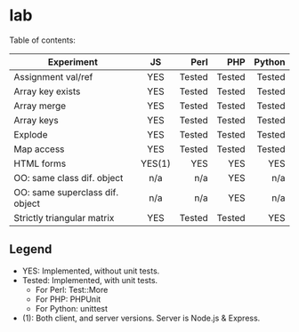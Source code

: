 lab
===
Table of contents:

| Experiment                      | JS        | Perl      | PHP       | Python    |
| ---------------------------     |:---------:| ---------:| ---------:| ---------:|
| Assignment val/ref              | YES       | Tested    | Tested    | Tested    |
| Array key exists                | YES       | Tested    | Tested    | Tested    |
| Array merge                     | YES       | Tested    | Tested    | Tested    |
| Array keys                      | YES       | Tested    | Tested    | Tested    |
| Explode                         | YES       | Tested    | Tested    | Tested    |
| Map access                      | YES       | Tested    | Tested    | Tested    |
| HTML forms                      | YES(1)    | YES       | YES       | YES       |
| OO: same class dif. object      | n/a       | n/a       | YES       | n/a       |
| OO: same superclass dif. object | n/a       | n/a       | YES       | n/a       |
| Strictly triangular matrix      | YES       | Tested    | Tested    | YES       |

Legend
------

* YES: Implemented, without unit tests.
* Tested: Implemented, with unit tests.
  * For Perl: Test::More
  * For PHP: PHPUnit
  * For Python: unittest
* (1): Both client, and server versions. Server is Node.js & Express.

